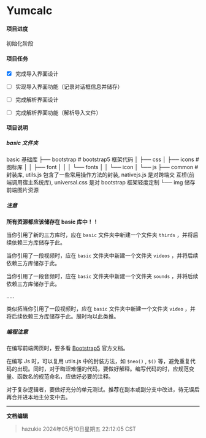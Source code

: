 # Yumcalc

#### 项目进度

初始化阶段



#### 项目任务

- [x] 完成导入界面设计
- [ ] 实现导入界面功能（记录对话框信息并储存）
- [ ] 完成解析界面设计
- [ ] 完成解析界面功能（解析导入文件）





#### 项目说明

##### **basic 文件夹**

basic 基础库
├── bootstrap # bootstrap5 框架代码
│   ├── css
│   ├── icons # 图标库
│   │   ├── font
│   │   │   └── fonts
│   │   └── icon
│   └── js
├── common #封装库, utils.js 包含了一些常用操作方法的封装, nativejs.js 是对跨端交			互桥(前端调用宿主系统库), universal.css 是对 bootstrap 框架轻度定制
└── img 储存前端图片资源



##### 注意

**所有资源都应该储存在 basic 库中！！**

当你引用了新的三方库时，应在 `basic` 文件夹中新建一个文件夹 `thirds` ，并将后续依赖三方库储存于此。

当你引用了一段视频时，应在 `basic` 文件夹中新建一个文件夹 `videos` ，并将后续依赖三方库储存于此。

当你引用了一段音频时，应在 `basic` 文件夹中新建一个文件夹 `sounds` ，并将后续依赖三方库储存于此。

.....

类似拓当你引用了一段视频时，应在 `basic` 文件夹中新建一个文件夹 `video` ，并将后续依赖三方库储存于此。展时均以此类推。





##### 编程注意

在编写前端网页时，要多看 [Bootstrap5](https://v5.bootcss.com/docs/5.3/getting-started/introduction/) 官方文档。

在编写 Js 时，可以复用 utils.js 中的封装方法，如 `$neo()` , `$()` 等，避免重复代码的出现。同时，对于晦涩难懂的代码，要做好解释。编写代码的时，应规范变量、函数名的规范命名，应做好必要的注释。

对于复杂逻辑者，要做好充分的单元测试。推荐在副本或副分支中改进，待无误后再合并进本地主分支中去。



---

**文档编辑**

> hazukie
> 2024年05月10日星期五 22:12:05 CST
